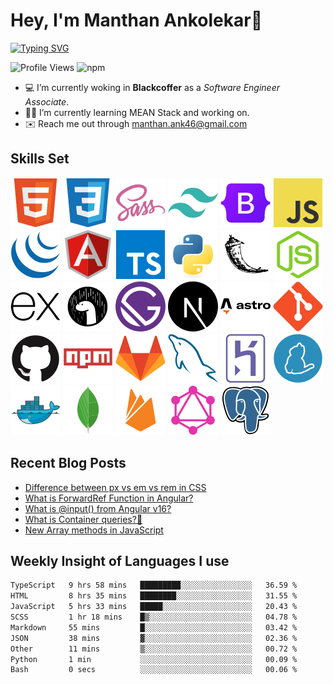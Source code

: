 # Hey, I'm Manthan Ankolekar👋

[![Typing SVG](https://readme-typing-svg.demolab.com?font=Fira+Code&pause=1000&width=435&lines=Front+End+Developer;Learn%2C+Build%2C+Repeat)](https://git.io/typing-svg)

![Profile Views](https://komarev.com/ghpvc/?username=manthanank&color=brightgreen)
![npm](https://img.shields.io/npm/dt/manthanank)
<!-- ![npm](https://img.shields.io/npm/dw/manthanank)
![npm](https://img.shields.io/npm/dm/manthanank)
![npm](https://img.shields.io/npm/dy/manthanank) -->

- 💻 I’m currently woking in **Blackcoffer** as a *Software Engineer Associate*.
- 🧑‍💻 I’m currently learning MEAN Stack and working on.
- ✉️ Reach me out through [manthan.ank46@gmail.com](mailto:manthan.ank46@gmail.com)

## Skills Set

![HTML5](/assets/svg/html.svg)
![CSS3](/assets/svg/css.svg)
![SASS](/assets/svg/sass.svg)
![TailwindCSS](/assets/svg/tailwindcss.svg)
![Bootstrap](/assets/svg/bootstrap.svg)
![JavaScript](/assets/svg/javascript.svg)
![jQuery](/assets/svg/jquery.svg)
![Angular](/assets/svg/angular.svg)
![Typescript](/assets/svg/typescript.svg)
![Python](/assets/svg/python.svg)
![Flask](/assets/svg/flask.svg)
![Node.js](/assets/svg/nodejs.svg)
![Express](/assets/svg/express.svg)
![Deno](/assets/svg/deno.svg)
![Gatsby](/assets/svg/gatsby.svg)
![NextJs](/assets/svg/nextjs.svg)
![Astro](/assets/svg/astro.svg)
![Git](/assets/svg/git.svg)
![GitHub](/assets/svg/github.svg)
![Npm](/assets/svg/npm.svg)
![GitLab](/assets/svg/gitlab.svg)
![MySQL](/assets/svg/mysql.svg)
![Heroku](/assets/svg/heroku.svg)
![Yarn](/assets/svg/yarn.svg)
![Docker](/assets/svg/docker.svg)
![MongoDB](/assets/svg//mongodb.svg)
![Firebase](/assets/svg/firebase.svg)
![GraphQL](/assets/svg/graphql.svg)
![Postgresql](/assets/svg/postgresql.svg)

## Recent Blog Posts

<!-- BLOG-POST-LIST:START -->
- [Difference between px vs em vs rem in CSS](https://dev.to/manthanank/difference-between-px-vs-em-vs-rem-in-css-51i8)
- [What is ForwardRef Function in Angular?](https://dev.to/manthanank/what-is-forwardref-function-in-angular-95f)
- [What is @input&lpar;&rpar; from Angular v16?](https://dev.to/manthanank/what-is-input-from-angular-v16-3kh)
- [What is Container queries?🤔](https://dev.to/manthanank/what-is-container-queries-ajl)
- [New Array methods in JavaScript](https://dev.to/manthanank/new-array-methods-in-javascript-4m30)
<!-- BLOG-POST-LIST:END -->

## Weekly Insight of Languages I use

<!--START_SECTION:waka-->

```txt
TypeScript   9 hrs 58 mins   █████████░░░░░░░░░░░░░░░░   36.59 %
HTML         8 hrs 35 mins   ████████░░░░░░░░░░░░░░░░░   31.55 %
JavaScript   5 hrs 33 mins   █████░░░░░░░░░░░░░░░░░░░░   20.43 %
SCSS         1 hr 18 mins    █▒░░░░░░░░░░░░░░░░░░░░░░░   04.78 %
Markdown     55 mins         █░░░░░░░░░░░░░░░░░░░░░░░░   03.42 %
JSON         38 mins         ▓░░░░░░░░░░░░░░░░░░░░░░░░   02.36 %
Other        11 mins         ▒░░░░░░░░░░░░░░░░░░░░░░░░   00.72 %
Python       1 min           ░░░░░░░░░░░░░░░░░░░░░░░░░   00.09 %
Bash         0 secs          ░░░░░░░░░░░░░░░░░░░░░░░░░   00.06 %
```

<!--END_SECTION:waka-->
